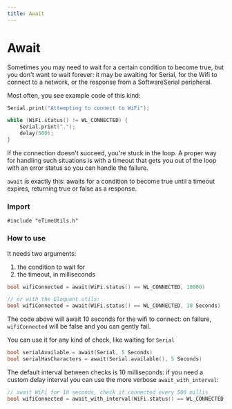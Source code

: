 ```yaml
---
title: Await
---
```


# Await

Sometimes you may need to wait for a certain condition to become true, but you don't want
to wait forever: it may be awaiting for Serial, for the Wifi to connect to a network, or
the response from a SoftwareSerial peripheral.

Most often, you see example code of this kind:

```cpp
Serial.print("Attempting to connect to WiFi");

while (WiFi.status() != WL_CONNECTED) {
    Serial.print(".");
    delay(500);
}
```

If the connection doesn't succeed, you're stuck in the loop. A proper way for handling
such situations is with a timeout that gets you out of the loop with an error status
so you can handle the failure.

`await` is exactly this: awaits for a condition to become true until a timeout expires,
returning true or false as a response.

### Import

```#include "eTimeUtils.h"```

### How to use

It needs two arguments:

 1. the condition to wait for
 2. the timeout, in milliseconds

```cpp
bool wifiConnected = await(WiFi.status() == WL_CONNECTED, 10000)

// or with the Eloquent utils:
bool wifiConnected = await(WiFi.status() == WL_CONNECTED, 10 Seconds)
```

The code above will await 10 seconds for the wifi to connect: on failure, `wifiConnected`
will be false and you can gently fail.

You can use it for any kind of check, like waiting for `Serial`

```cpp
bool serialAvailable = await(Serial, 5 Seconds)
bool serialHasCharacters = await(Serial.available(), 5 Seconds)
```

The default interval between checks is 10 milliseconds: if you need a custom delay interval
you can use the more verbose `await_with_interval`:

```cpp
// await WiFi for 10 seconds, check if connected every 500 millis
bool wifiConnected = await_with_interval(WiFi.status() == WL_CONNECTED, 10 Seconds, 500 Millis)
```